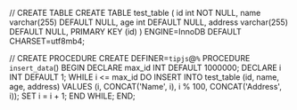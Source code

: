 // CREATE TABLE
CREATE TABLE test_table (
    id int NOT NULL,
    name varchar(255) DEFAULT NULL,
    age int DEFAULT NULL,
    address varchar(255) DEFAULT NULL,
    PRIMARY KEY (id)
) ENGINE=InnoDB DEFAULT CHARSET=utf8mb4;

// CREATE PROCEDURE
CREATE DEFINER=`tipjs`@`%` PROCEDURE `insert_data`()
BEGIN
    DECLARE max_id INT DEFAULT 1000000;
    DECLARE i INT DEFAULT 1;
    WHILE i <= max_id DO
        INSERT INTO test_table (id, name, age, address) VALUES (i, CONCAT('Name', i), i % 100, CONCAT('Address', i));
        SET i = i + 1;
    END WHILE;
END;

